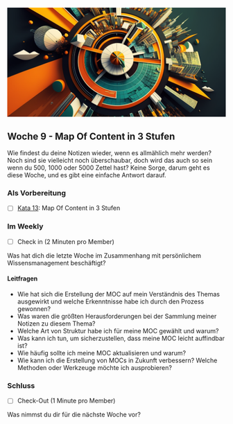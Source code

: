 ![Kompass](images/woche9.png)

## Woche 9 - Map Of Content in 3 Stufen

Wie findest du deine Notizen wieder, wenn es allmählich mehr werden? Noch sind sie vielleicht noch überschaubar, doch wird das auch so sein wenn du 500, 1000 oder 5000 Zettel hast? Keine Sorge, darum geht es diese Woche, und es gibt eine einfache Antwort darauf.

### Als Vorbereitung

- [ ] [Kata 13](2-1-Kata-13.md): Map Of Content in 3 Stufen

### Im Weekly

- [ ] Check in (2 Minuten pro Member)

Was hat dich die letzte Woche im Zusammenhang mit persönlichem Wissensmanagement beschäftigt?

#### Leitfragen

- Wie hat sich die Erstellung der MOC auf mein Verständnis des Themas ausgewirkt und welche Erkenntnisse habe ich durch den Prozess gewonnen?
- Was waren die größten Herausforderungen bei der Sammlung meiner Notizen zu diesem Thema?
- Welche Art von Struktur habe ich für meine MOC gewählt und warum?
- Was kann ich tun, um sicherzustellen, dass meine MOC leicht auffindbar ist?
- Wie häufig sollte ich meine MOC aktualisieren und warum?
- Wie kann ich die Erstellung von MOCs in Zukunft verbessern? Welche Methoden oder Werkzeuge möchte ich ausprobieren?

### Schluss

- [ ] Check-Out (1 Minute pro Member)

Was nimmst du dir für die nächste Woche vor?


